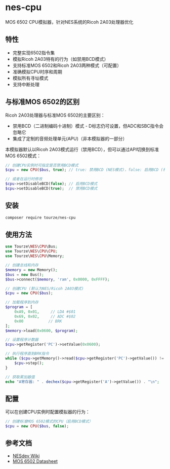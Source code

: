 # nes-cpu

MOS 6502 CPU模拟器，针对NES系统的Ricoh 2A03处理器优化

## 特性

- 完整实现6502指令集
- 模拟Ricoh 2A03特有的行为（如禁用BCD模式）
- 支持标准MOS 6502和Ricoh 2A03两种模式（可配置）
- 准确模拟CPU时序和周期
- 模拟所有寻址模式
- 支持中断处理

## 与标准MOS 6502的区别

Ricoh 2A03处理器与标准MOS 6502的主要区别：

- 禁用BCD（二进制编码十进制）模式 - D标志仍可设置，但ADC和SBC指令会忽略它
- 集成了定制的音频处理单元(APU)（非本模拟器的一部分）

本模拟器默认以Ricoh 2A03模式运行（禁用BCD），但可以通过API切换到标准MOS 6502模式：

```php
// 创建CPU实例时可指定是否禁用BCD模式
$cpu = new CPU($bus, true); // true: 禁用BCD (NES模式)，false: 启用BCD (标准6502模式)

// 或者在运行时修改
$cpu->setDisableBCD(false); // 启用BCD模式
$cpu->setDisableBCD(true);  // 禁用BCD模式
```

## 安装

```bash
composer require tourze/nes-cpu
```

## 使用方法

```php
use Tourze\NES\CPU\Bus;
use Tourze\NES\CPU\CPU;
use Tourze\NES\CPU\Memory;

// 创建总线和内存
$memory = new Memory();
$bus = new Bus();
$bus->connect($memory, 'ram', 0x0000, 0xFFFF);

// 创建CPU (默认为NES/Ricoh 2A03模式)
$cpu = new CPU($bus);

// 加载程序到内存
$program = [
    0xA9, 0x01,     // LDA #$01
    0x69, 0x02,     // ADC #$02
    0x00           // BRK
];
$memory->load(0x0600, $program);

// 设置程序计数器
$cpu->getRegister('PC')->setValue(0x0600);

// 执行程序直到BRK指令
while ($cpu->getMemory()->read($cpu->getRegister('PC')->getValue()) != 0x00) {
    $cpu->step();
}

// 获取累加器值
echo "A寄存器: " . dechex($cpu->getRegister('A')->getValue()) . "\n";
```

## 配置

可以在创建CPU实例时配置模拟器的行为：

```php
// 创建标准MOS 6502模式的CPU（启用BCD模式）
$cpu = new CPU($bus, false);
```

## 参考文档

- [NESdev Wiki](https://www.nesdev.org/wiki/CPU)
- [MOS 6502 Datasheet](http://archive.6502.org/datasheets/rockwell_r650x_r651x.pdf)
